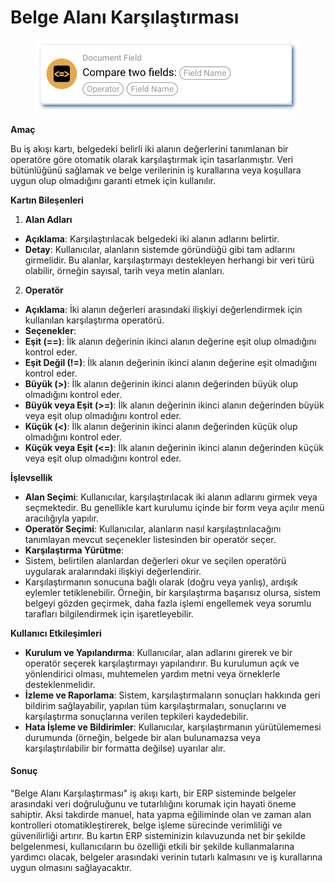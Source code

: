 # Belge Alanı Karşılaştırması

<figure><img src="../../../.gitbook/assets/userlmn_7d5c06ce63181faee30b7bc6903e4d7b.png" alt=""><figcaption></figcaption></figure>

**Amaç**

Bu iş akışı kartı, belgedeki belirli iki alanın değerlerini tanımlanan bir operatöre göre otomatik olarak karşılaştırmak için tasarlanmıştır. Veri bütünlüğünü sağlamak ve belge verilerinin iş kurallarına veya koşullara uygun olup olmadığını garanti etmek için kullanılır.

**Kartın Bileşenleri**

1. **Alan Adları**
* **Açıklama**: Karşılaştırılacak belgedeki iki alanın adlarını belirtir.
* **Detay**: Kullanıcılar, alanların sistemde göründüğü gibi tam adlarını girmelidir. Bu alanlar, karşılaştırmayı destekleyen herhangi bir veri türü olabilir, örneğin sayısal, tarih veya metin alanları.
2. **Operatör**
* **Açıklama**: İki alanın değerleri arasındaki ilişkiyi değerlendirmek için kullanılan karşılaştırma operatörü.
* **Seçenekler**:
* **Eşit (==)**: İlk alanın değerinin ikinci alanın değerine eşit olup olmadığını kontrol eder.
* **Eşit Değil (!=)**: İlk alanın değerinin ikinci alanın değerine eşit olmadığını kontrol eder.
* **Büyük (>)**: İlk alanın değerinin ikinci alanın değerinden büyük olup olmadığını kontrol eder.
* **Büyük veya Eşit (>=)**: İlk alanın değerinin ikinci alanın değerinden büyük veya eşit olup olmadığını kontrol eder.
* **Küçük (<)**: İlk alanın değerinin ikinci alanın değerinden küçük olup olmadığını kontrol eder.
* **Küçük veya Eşit (<=)**: İlk alanın değerinin ikinci alanın değerinden küçük veya eşit olup olmadığını kontrol eder.

**İşlevsellik**

* **Alan Seçimi**: Kullanıcılar, karşılaştırılacak iki alanın adlarını girmek veya seçmektedir. Bu genellikle kart kurulumu içinde bir form veya açılır menü aracılığıyla yapılır.
* **Operatör Seçimi**: Kullanıcılar, alanların nasıl karşılaştırılacağını tanımlayan mevcut seçenekler listesinden bir operatör seçer.
* **Karşılaştırma Yürütme**:
* Sistem, belirtilen alanlardan değerleri okur ve seçilen operatörü uygularak aralarındaki ilişkiyi değerlendirir.
* Karşılaştırmanın sonucuna bağlı olarak (doğru veya yanlış), ardışık eylemler tetiklenebilir. Örneğin, bir karşılaştırma başarısız olursa, sistem belgeyi gözden geçirmek, daha fazla işlemi engellemek veya sorumlu tarafları bilgilendirmek için işaretleyebilir.

**Kullanıcı Etkileşimleri**

* **Kurulum ve Yapılandırma**: Kullanıcılar, alan adlarını girerek ve bir operatör seçerek karşılaştırmayı yapılandırır. Bu kurulumun açık ve yönlendirici olması, muhtemelen yardım metni veya örneklerle desteklenmelidir.
* **İzleme ve Raporlama**: Sistem, karşılaştırmaların sonuçları hakkında geri bildirim sağlayabilir, yapılan tüm karşılaştırmaları, sonuçlarını ve karşılaştırma sonuçlarına verilen tepkileri kaydedebilir.
* **Hata İşleme ve Bildirimler**: Kullanıcılar, karşılaştırmanın yürütülememesi durumunda (örneğin, belgede bir alan bulunamazsa veya karşılaştırılabilir bir formatta değilse) uyarılar alır.

#### Sonuç

"Belge Alanı Karşılaştırması" iş akışı kartı, bir ERP sisteminde belgeler arasındaki veri doğruluğunu ve tutarlılığını korumak için hayati öneme sahiptir. Aksi takdirde manuel, hata yapma eğiliminde olan ve zaman alan kontrolleri otomatikleştirerek, belge işleme sürecinde verimliliği ve güvenilirliği artırır. Bu kartın ERP sisteminizin kılavuzunda net bir şekilde belgelenmesi, kullanıcıların bu özelliği etkili bir şekilde kullanmalarına yardımcı olacak, belgeler arasındaki verinin tutarlı kalmasını ve iş kurallarına uygun olmasını sağlayacaktır.
